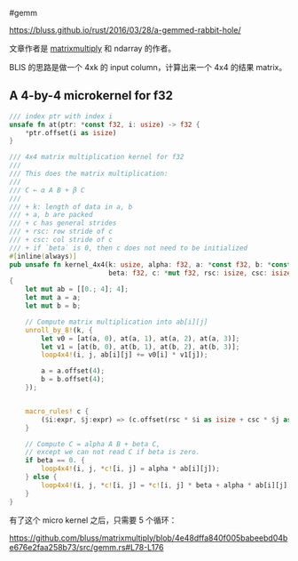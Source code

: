 #gemm

https://bluss.github.io/rust/2016/03/28/a-gemmed-rabbit-hole/

文章作者是 [matrixmultiply](https://crates.io/crates/matrixmultiply) 和 ndarray 的作者。

BLIS 的思路是做一个 4xk 的 input column，计算出来一个 4x4 的结果 matrix。

## A 4-by-4 microkernel for f32

```rust
/// index ptr with index i
unsafe fn at(ptr: *const f32, i: usize) -> f32 {
    *ptr.offset(i as isize)
}

/// 4x4 matrix multiplication kernel for f32
///
/// This does the matrix multiplication:
///
/// C ← α A B + β C
///
/// + k: length of data in a, b
/// + a, b are packed
/// + c has general strides
/// + rsc: row stride of c
/// + csc: col stride of c
/// + if `beta` is 0, then c does not need to be initialized
#[inline(always)]
pub unsafe fn kernel_4x4(k: usize, alpha: f32, a: *const f32, b: *const f32,
                         beta: f32, c: *mut f32, rsc: isize, csc: isize)
{
    let mut ab = [[0.; 4]; 4];
    let mut a = a;
    let mut b = b;

    // Compute matrix multiplication into ab[i][j]
    unroll_by_8!(k, {
        let v0 = [at(a, 0), at(a, 1), at(a, 2), at(a, 3)];
        let v1 = [at(b, 0), at(b, 1), at(b, 2), at(b, 3)];
        loop4x4!(i, j, ab[i][j] += v0[i] * v1[j]);

        a = a.offset(4);
        b = b.offset(4);
    });


    macro_rules! c {
        ($i:expr, $j:expr) => (c.offset(rsc * $i as isize + csc * $j as isize));
    }

    // Compute C = alpha A B + beta C,
    // except we can not read C if beta is zero.
    if beta == 0. {
        loop4x4!(i, j, *c![i, j] = alpha * ab[i][j]);
    } else {
        loop4x4!(i, j, *c![i, j] = *c![i, j] * beta + alpha * ab[i][j]);
    }
}
```


有了这个 micro kernel 之后，只需要 5 个循环：

https://github.com/bluss/matrixmultiply/blob/4e48dffa840f005babeebd04be676e2faa258b73/src/gemm.rs#L78-L176

